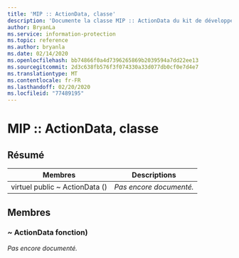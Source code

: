 ```yaml
---
title: 'MIP :: ActionData, classe'
description: 'Documente la classe MIP :: ActionData du kit de développement logiciel (SDK) Microsoft Information Protection (MIP).'
author: BryanLa
ms.service: information-protection
ms.topic: reference
ms.author: bryanla
ms.date: 02/14/2020
ms.openlocfilehash: bb74866f0a4d7396265869b2039594a7dd22ee13
ms.sourcegitcommit: 2d3c638fb576f3f074330a33d077db0cf0e7d4e7
ms.translationtype: MT
ms.contentlocale: fr-FR
ms.lasthandoff: 02/20/2020
ms.locfileid: "77489195"
---
```

# <a name="class-mipactiondata"></a>MIP :: ActionData, classe 
  
## <a name="summary"></a>Résumé
 Membres                        | Descriptions                                
--------------------------------|---------------------------------------------
virtuel public ~ ActionData ()  | _Pas encore documenté._
  
## <a name="members"></a>Membres
  
### <a name="actiondata-function"></a>~ ActionData fonction)
_Pas encore documenté._
